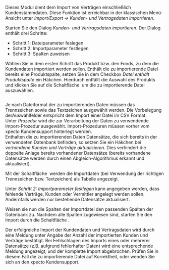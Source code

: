 <!DOCTYPE html>
<html>
<head>
<meta charset="utf-8">
<meta name="viewport" content="width=device-width, initial-scale=1.0">
<title>500_Kunden-_und_Vertragsdaten_importieren.md</title>
<link rel="stylesheet" href="https://stackedit.io/res-min/themes/base.css" />
<script type="text/javascript" src="https://cdn.mathjax.org/mathjax/latest/MathJax.js?config=TeX-AMS_HTML"></script>
</head>
<body><div class="container"><p>Dieses Modul dient dem Import von Verträgen einschließlich Kundenstammdaten. Diese Funktion ist erreichbar in der klassischen Menü-Ansicht unter <em>Import/Export  → Kunden- und Vertragsdaten importieren</em>.</p>

<p>Starten Sie den Dialog <em>Kunden- und Vertragsdaten importieren</em>. Der Dialog enthält drei Schritte:</p>

<ul>
<li>Schritt 1: Dateiparameter feslegen</li>
<li>Schritt 2: Importparameter festlegen</li>
<li>Schritt 3: Spalten zuweisen</li>
</ul>

<p>Wählen Sie in dem ersten Schritt das Produkt bzw. den Fonds, zu dem die Kundendaten importiert werden sollen. Enthält die zu importierende Datei bereits eine Produktspalte, setzen Sie in dem Checkbox  <em>Datei enthält Produktspalte</em> ein Häkchen. Hierdurch entfällt die Auswahl des Produkts und klicken Sie auf die Schaltfläche <img src="http://xpecto.github.io/docs/img/img_1441889824466.png" alt="" title=""> um die zu importierende Datei auszuwählen.</p>

<p><img src="http://xpecto.github.io/docs/img/img_1461927960630.png" alt="" title=""></p>

<p>Je nach Dateiformat der zu importierenden Daten müssen das Trennzeichen sowie das Textzeichen ausgewählt werden. Die Vorbelegung derAuswahlfelder entspricht dem Import einer Datei im CSV Format.  <br>
Unter <em>Prozedur</em> wird die zur Verarbeitung der Daten zu verwendende Import-Prozedur ausgewählt. Import-Prozeduren müssen vorher vom xpecto Kundensupport hinterlegt werden.  <br>
Enthalten die zu importierenden Daten Datensätze, die sich bereits in der verwendeten Datenbank befinden, so setzen Sie ein Häkchen bei <em>vorhandene Kunden und Verträge aktualisieren</em>. Dies verhindert die doppelte Anlage bereits vorhandener Datensätze (bereits vorhandene Datensätze werden durch einen Abgleich-Algorithmus erkannt und aktualisiert). </p>

<p>Mit der Schaltfläche <img src="http://xpecto.github.io/docs/img/img_1441889857529.png" alt="" title=""> werden die Importdaten (bei Verwendung der richtigen Trennzeichen bzw. Textzeichen) als Tabelle angezeigt. </p>

<p>Unter <em>Schritt 2: Importparameter festlegen</em> kann angegeben werden, dass fehlende Verträge, Kunden oder Vermittler angelegt werden sollen. Andernfalls werden nur bestehende Datensätze aktualisiert.</p>

<p>Weisen sie nun die Spalten der Importdatei den passenden Spalten der Datenbank zu. Nachdem alle Spalten zugewiesen sind, starten Sie den Import durch die Schaltfläche <img src="http://xpecto.github.io/docs/img/img_1441889884609.png" alt="" title="">.</p>

<p>Der erfolgreiche Import der Kundendaten und Vertragsdaten wird durch eine Meldung unter Angabe der Anzahl der importierten Kunden und Verträge bestätigt. Bei Fehlschlagen des Imports eines oder mehrerer Datensätze (z.B. aufgrund fehlerhafter Daten) wird eine entsprechende Meldung angezeigt, und der komplette Import abgebrochen. Prüfen Sie in diesem Fall die zu importierende Datei auf Korrektheit, oder wenden Sie sich an den xpecto Kundensupport.</p></div></body>
</html>